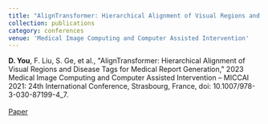 ```yaml
---
title: "AlignTransformer: Hierarchical Alignment of Visual Regions and Disease Tags for Medical Report Generation."
collection: publications
category: conferences
venue: 'Medical Image Computing and Computer Assisted Intervention'
---
```


**D. You**, F. Liu, S. Ge, et al., "AlignTransformer: Hierarchical Alignment of Visual Regions and Disease Tags for Medical Report Generation," 2023 Medical Image Computing and Computer Assisted Intervention – MICCAI 2021: 24th International Conference, Strasbourg, France, doi: 10.1007/978-3-030-87199-4_7.  <br><br> [Paper](https://dl.acm.org/doi/10.1007/978-3-030-87199-4_7)




